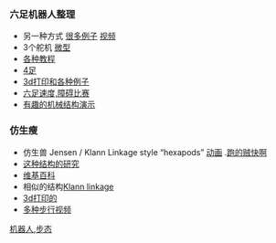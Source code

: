 ### 六足机器人整理

* 另一种方式 [很多例子](http://www.orangenarwhals.com/tag/hexapod/page/7/)  [视频](https://www.youtube.com/watch?v=is7x_atNl94)
* 3个舵机 [微型](https://www.pololu.com/docs/0J42)
* [各种教程](https://hackaday.io/project/770-stubby-the-teaching-hexapod)
* [4足](http://www.thingiverse.com/thing:30088)
* [3d打印和各种例子](http://www.thingiverse.com/search/page:2?q=hexapod&sa=)
* [六足速度,障碍比赛](https://www.youtube.com/watch?v=-Soq9qpK5Ac)
* [有趣的机械结构演示](http://www.mekanizmalar.com/index.html)

### 仿生瘦

* 仿生兽 Jensen / Klann Linkage style “hexapods” [动画](https://www.youtube.com/watch?v=WsRVu8BoSN4) .[跑的贼快啊](https://www.youtube.com/watch?v=4XiRxNkZleY)
* [这种结构的研究](http://www.mechanicalspider.com/comparison.html)
* [维基百科](https://en.wikipedia.org/wiki/Jansen%27s_linkage)
* 相似的结构[Klann linkage](https://en.wikipedia.org/wiki/Klann_linkage)
* [3d打印的](http://www.instructables.com/id/3D-Printed-Walking-Robot-Klann-Linkage/)
* [多种步行视频](http://www.armure.ch/WALKING.htm)

[机器人,步态](http://www.projectbiped.com/updates/blog)
